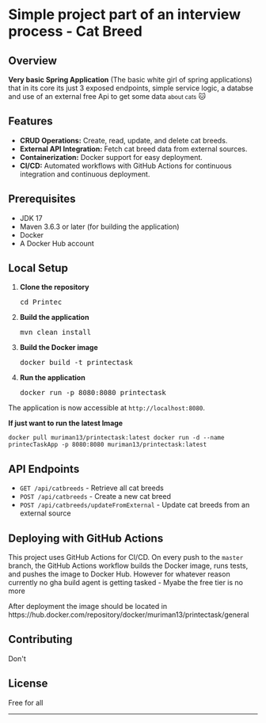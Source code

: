 
   <h1>Simple project part of an interview process - Cat Breed</h1>
   <h2>Overview</h2>
   <p><Strong> Very basic Spring Application</Strong> (The basic white girl of spring applications) that in its core its just 3 exposed endpoints, simple service logic, a databse and use of an external free Api to get some data <small>about cats</small> 🐱</p>
   <h2>Features</h2>
   <ul>
      <li><strong>CRUD Operations:</strong> Create, read, update, and delete cat breeds.</li>
      <li><strong>External API Integration:</strong> Fetch cat breed data from external sources.</li>
      <li><strong>Containerization:</strong> Docker support for easy deployment.</li>
      <li><strong>CI/CD:</strong> Automated workflows with GitHub Actions for continuous integration and continuous deployment.</li>
   </ul>
   <h2>Prerequisites</h2>
   <ul>
      <li>JDK 17</li>
      <li>Maven 3.6.3 or later (for building the application)</li>
      <li>Docker</li>
      <li>A Docker Hub account</li>
   </ul>
   <h2>Local Setup</h2>
   <ol>
      <li>
         <p><strong>Clone the repository</strong></p>
         <pre>cd</span> Printec
</code></div></div></pre>
      </li>
      <li>
         <p><strong>Build the application</strong></p>
         <pre>mvn clean install
</code></div></div></pre>
      </li>
      <li>
         <p><strong>Build the Docker image</strong></p>
         <pre>docker build -t printectask
</code></div></div></pre>
      </li>
      <li>
         <p><strong>Run the application</strong></p>
         <pre>docker run -p 8080:8080 printectask
</code></div></div></pre>
      </li>
   </ol>
   <p>The application is now accessible at <code>http://localhost:8080</code>.</p>
      
  <strong> If just want to run the latest Image</strong>
      <code><p>docker pull muriman13/printectask:latest
               docker run -d --name printecTaskApp -p 8080:8080 muriman13/printectask:latest</p></code>

   <h2>API Endpoints</h2>
   <ul>
      <li><code>GET /api/catbreeds</code> - Retrieve all cat breeds</li>
      <li><code>POST /api/catbreeds</code> - Create a new cat breed</li>
      <li><code>POST /api/catbreeds/updateFromExternal</code> - Update cat breeds from an external source</li>
   </ul>
   <h2>Deploying with GitHub Actions</h2>
   <p>This project uses GitHub Actions for CI/CD. On every push to the <code>master</code> branch, the GitHub Actions workflow builds the Docker image, runs tests, and pushes the image to Docker Hub. However for whatever reason currently no gha build agent is getting tasked - Myabe the free tier is no more</p>
   <p>After deployment the image should be located in https://hub.docker.com/repository/docker/muriman13/printectask/general</p>
   <h2>Contributing</h2>
   <p>Don't</p>
   <h2>License</h2>
   <p>Free for all</p>
   <hr>
